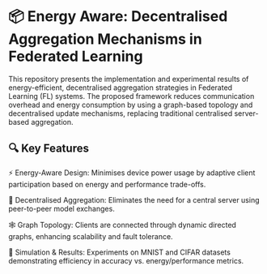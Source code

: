 # 📦 Energy Aware: Decentralised Aggregation Mechanisms in Federated Learning
This repository presents the implementation and experimental results of energy-efficient, decentralised aggregation strategies in Federated Learning (FL) systems. The proposed framework reduces communication overhead and energy consumption by using a graph-based topology and decentralised update mechanisms, replacing traditional centralised server-based aggregation.

## 🔍 Key Features
⚡ Energy-Aware Design: Minimises device power usage by adaptive client participation based on energy and performance trade-offs.

🧠 Decentralised Aggregation: Eliminates the need for a central server using peer-to-peer model exchanges.

🕸️ Graph Topology: Clients are connected through dynamic directed graphs, enhancing scalability and fault tolerance.

🧪 Simulation & Results: Experiments on MNIST and CIFAR datasets demonstrating efficiency in accuracy vs. energy/performance metrics.
